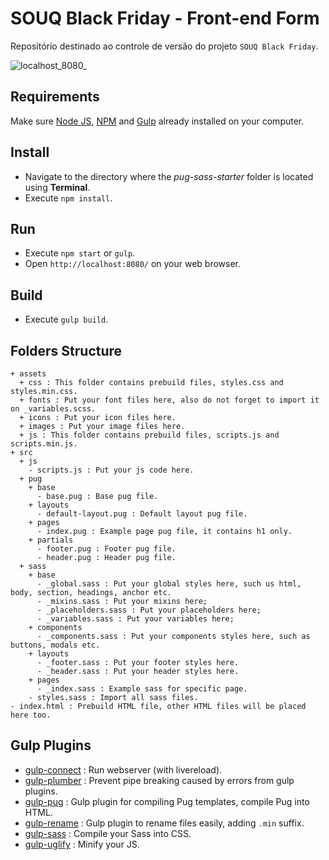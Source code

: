 # SOUQ Black Friday - Front-end Form

Repositório destinado ao controle de versão do projeto `SOUQ Black Friday`.

![localhost_8080_](https://github.com/Wev-at2/lp_souq_blackfriday-20231027/assets/82066256/ff1339e7-131a-4fe5-b6cf-b8b9cb835eda)

## Requirements

Make sure [Node JS](https://nodejs.org), [NPM](https://www.npmjs.com) and [Gulp](http://gulpjs.com/) already installed on your computer.

## Install

- Navigate to the directory where the _pug-sass-starter_ folder is located using **Terminal**.
- Execute `npm install`.

## Run

- Execute `npm start` or `gulp`.
- Open `http://localhost:8080/` on your web browser.

## Build

- Execute `gulp build`.

## Folders Structure

```
+ assets
  + css : This folder contains prebuild files, styles.css and styles.min.css.
  + fonts : Put your font files here, also do not forget to import it on _variables.scss.
  + icons : Put your icon files here.
  + images : Put your image files here.
  + js : This folder contains prebuild files, scripts.js and scripts.min.js.
+ src
  + js
    - scripts.js : Put your js code here.
  + pug
    + base
      - base.pug : Base pug file.
    + layouts
      - default-layout.pug : Default layout pug file.
    + pages
      - index.pug : Example page pug file, it contains h1 only.
    + partials
      - footer.pug : Footer pug file.
      - header.pug : Header pug file.
  + sass
    + base
      - _global.sass : Put your global styles here, such us html, body, section, headings, anchor etc.
      - _mixins.sass : Put your mixins here;
      - _placeholders.sass : Put your placeholders here;
      - _variables.sass : Put your variables here;
    + components
      - _components.sass : Put your components styles here, such as buttons, modals etc.
    + layouts
      - _footer.sass : Put your footer styles here.
      - _header.sass : Put your header styles here.
    + pages
      - _index.sass : Example sass for specific page.
    - styles.sass : Import all sass files.
- index.html : Prebuild HTML file, other HTML files will be placed here too.
```

## Gulp Plugins

- [gulp-connect](https://www.npmjs.com/package/gulp-connect) : Run webserver (with livereload).
- [gulp-plumber](https://www.npmjs.com/package/gulp-plumber) : Prevent pipe breaking caused by errors from gulp plugins.
- [gulp-pug](https://www.npmjs.com/package/gulp-pug) : Gulp plugin for compiling Pug templates, compile Pug into HTML.
- [gulp-rename](https://www.npmjs.com/package/gulp-rename) : Gulp plugin to rename files easily, adding `.min` suffix.
- [gulp-sass](https://www.npmjs.com/package/gulp-sass) : Compile your Sass into CSS.
- [gulp-uglify](https://www.npmjs.com/package/gulp-uglify) : Minify your JS.
